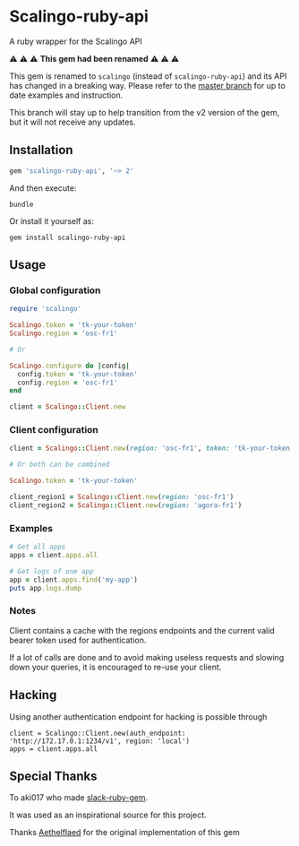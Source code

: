 # Scalingo-ruby-api

A ruby wrapper for the Scalingo API

:warning: :warning: :warning: **This gem had been renamed** :warning: :warning: :warning:

This gem is renamed to `scalingo` (instead of `scalingo-ruby-api`) and its API has changed in a breaking way. Please refer to the [master branch](https://github.com/Scalingo/scalingo-ruby-api/tree/master) for up to date examples and instruction.

This branch will stay up to help transition from the v2 version of the gem, but it will not receive any updates.

## Installation

```ruby
gem 'scalingo-ruby-api', '~> 2'
```

And then execute:

```
bundle
```

Or install it yourself as:

```
gem install scalingo-ruby-api
```

## Usage

### Global configuration

```ruby
require 'scalingo'

Scalingo.token = 'tk-your-token'
Scalingo.region = 'osc-fr1'

# Or

Scalingo.configure do |config|
  config.token = 'tk-your-token'
  config.region = 'osc-fr1'
end

client = Scalingo::Client.new
```

### Client configuration

```ruby
client = Scalingo::Client.new(region: 'osc-fr1', token: 'tk-your-token')

# Or both can be combined

Scalingo.token = 'tk-your-token'

client_region1 = Scalingo::Client.new(region: 'osc-fr1')
client_region2 = Scalingo::Client.new(region: 'agora-fr1')
```

### Examples

```ruby
# Get all apps
apps = client.apps.all

# Get logs of one app
app = client.apps.find('my-app')
puts app.logs.dump
```

### Notes

Client contains a cache with the regions endpoints and the current valid bearer
token used for authentication.

If a lot of calls are done and to avoid making useless requests and slowing
down your queries, it is encouraged to re-use your client.

## Hacking

Using another authentication endpoint for hacking is possible through

```
client = Scalingo::Client.new(auth_endpoint: 'http://172.17.0.1:1234/v1', region: 'local')
apps = client.apps.all
```

## Special Thanks

To aki017 who made [slack-ruby-gem](http://github.com/aki017/slack-ruby-gem).

It was used as an inspirational source for this project.

Thanks [Aethelflaed](https://github.com/Aethelflaed) for the original implementation of this gem
